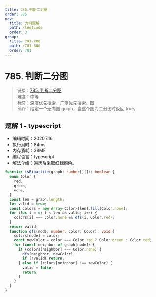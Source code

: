 ```yaml
---
title: 785.判断二分图
order: 785
nav:
  title: 力扣题解
  path: /leetcode
  order: 3
group:
  title: 701-800
  path: /701-800
  order: 701
---
```


# 785. 判断二分图

> 链接：[785. 判断二分图](https://leetcode-cn.com/problems/is-graph-bipartite/)  
> 难度：中等  
> 标签：深度优先搜索、广度优先搜索、图  
> 简介：给定一个无向图 graph，当这个图为二分图时返回 true。

## 题解 1 - typescript

- 编辑时间：2020.7.16
- 执行用时：84ms
- 内存消耗：38MB
- 编程语言：typescript
- 解法介绍：遍历后采取红绿刷色。

```typescript
function isBipartite(graph: number[][]): boolean {
  enum Color {
    red,
    green,
    none,
  }
  const len = graph.length;
  let valid = true;
  const colors = new Array<Color>(len).fill(Color.none);
  for (let i = 0; i < len && valid; i++) {
    colors[i] === Color.none && dfs(i, Color.red);
  }
  return valid;
  function dfs(node: number, color: Color): void {
    colors[node] = color;
    const newColor = color === Color.red ? Color.green : Color.red;
    for (const neighbor of graph[node]) {
      if (colors[neighbor] === Color.none) {
        dfs(neighbor, newColor);
        if (!valid) return;
      } else if (colors[neighbor] !== newColor) {
        valid = false;
        return;
      }
    }
  }
}
```
